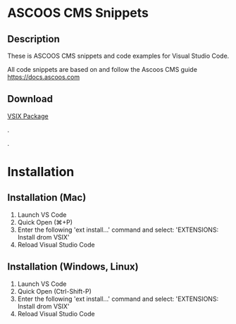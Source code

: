 # ASCOOS CMS Snippets


## Description

These is ASCOOS CMS snippets and code examples for Visual Studio Code.

All code snippets are based on and follow the Ascoos CMS guide <https://docs.ascoos.com>

## Download

[VSIX Package](https://dl.ascoos.com/vscode/vsc-ascoos-cms-snippets.vsix)

.

.

# Installation

## Installation (Mac)

1. Launch VS Code
1. Quick Open (⌘+P)
1. Enter the following 'ext install...' command and select: 'EXTENSIONS: Install drom VSIX'
1. Reload Visual Studio Code

## Installation (Windows, Linux)

1. Launch VS Code
1. Quick Open (Ctrl-Shift-P)
1. Enter the following 'ext install...' command and select: 'EXTENSIONS: Install drom VSIX'
1. Reload Visual Studio Code

